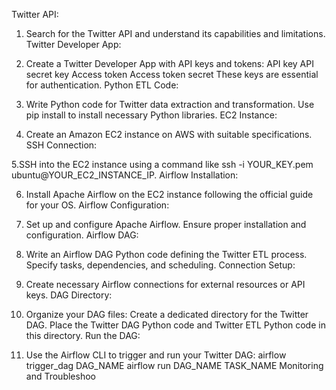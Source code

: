 Twitter API:

1. Search for the Twitter API and understand its capabilities and limitations.
Twitter Developer App:

2. Create a Twitter Developer App with API keys and tokens:
API key
API secret key
Access token
Access token secret
These keys are essential for authentication.
Python ETL Code:

3. Write Python code for Twitter data extraction and transformation.
Use pip install to install necessary Python libraries.
EC2 Instance:

4. Create an Amazon EC2 instance on AWS with suitable specifications.
SSH Connection:

5.SSH into the EC2 instance using a command like ssh -i YOUR_KEY.pem ubuntu@YOUR_EC2_INSTANCE_IP.
Airflow Installation:

6. Install Apache Airflow on the EC2 instance following the official guide for your OS.
Airflow Configuration:

7. Set up and configure Apache Airflow.
Ensure proper installation and configuration.
Airflow DAG:

8. Write an Airflow DAG Python code defining the Twitter ETL process.
Specify tasks, dependencies, and scheduling.
Connection Setup:

9. Create necessary Airflow connections for external resources or API keys.
DAG Directory:

10. Organize your DAG files:
Create a dedicated directory for the Twitter DAG.
Place the Twitter DAG Python code and Twitter ETL Python code in this directory.
Run the DAG:

11. Use the Airflow CLI to trigger and run your Twitter DAG:
airflow trigger_dag DAG_NAME
airflow run DAG_NAME TASK_NAME
Monitoring and Troubleshoo
